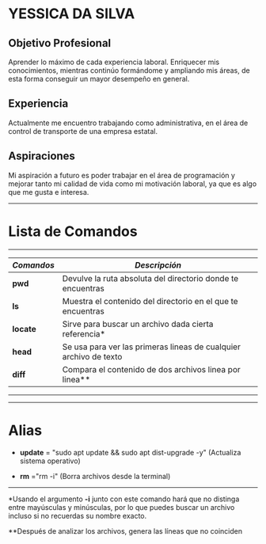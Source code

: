 # YESSICA DA SILVA

## Objetivo Profesional
Aprender lo máximo de cada experiencia laboral. 
Enriquecer mis conocimientos, mientras continúo formándome y ampliando mis áreas,
de esta forma conseguir un mayor desempeño en general.

## Experiencia
Actualmente me encuentro trabajando como administrativa, en el área de control de transporte de una empresa estatal.

## Aspiraciones

Mi aspiración a futuro es poder trabajar en el área de programación 
y mejorar tanto mi calidad de vida como mi motivación laboral, ya que es algo que me gusta e interesa. 


------

# Lista de Comandos
---
| *Comandos* | *Descripción* |
| -------- | ----------- |
| **pwd** | Devulve la ruta absoluta del directorio donde te encuentras |
| **ls** | Muestra el contenido del directorio en el que te encuentras |
| **locate** | Sirve para buscar un archivo dada cierta referencia* |
| **head** | Se usa para ver las primeras lineas de cualquier archivo de texto |
| **diff** | Compara el contenido de dos archivos linea por linea** |

------
------
# Alias 

- **update** = "sudo apt update && sudo apt dist-upgrade -y"
(Actualiza sistema operativo)

- **rm** ="rm -i" 
(Borra archivos desde la terminal)

-----------

*Usando el argumento **-i** junto con este comando hará que no distinga entre mayúsculas y minúsculas, por lo que puedes buscar un archivo incluso si no recuerdas su nombre exacto.

**Después de analizar los archivos, genera las líneas que no coinciden
